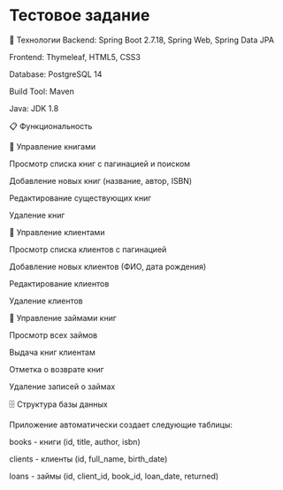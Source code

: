 # Тестовое задание

🚀 Технологии
Backend: Spring Boot 2.7.18, Spring Web, Spring Data JPA

Frontend: Thymeleaf, HTML5, CSS3

Database: PostgreSQL 14

Build Tool: Maven

Java: JDK 1.8

📋 Функциональность

📖 Управление книгами

Просмотр списка книг с пагинацией и поиском

Добавление новых книг (название, автор, ISBN)

Редактирование существующих книг

Удаление книг

👥 Управление клиентами

Просмотр списка клиентов с пагинацией

Добавление новых клиентов (ФИО, дата рождения)

Редактирование клиентов

Удаление клиентов

📝 Управление займами книг

Просмотр всех займов

Выдача книг клиентам

Отметка о возврате книг

Удаление записей о займах

🗄️ Структура базы данных

Приложение автоматически создает следующие таблицы:

books - книги (id, title, author, isbn)

clients - клиенты (id, full_name, birth_date)

loans - займы (id, client_id, book_id, loan_date, returned)
